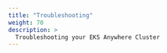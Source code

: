 ```yaml
---
title: "Troubleshooting"
weight: 70
description: >
  Troubleshooting your EKS Anywhere Cluster
---
```

